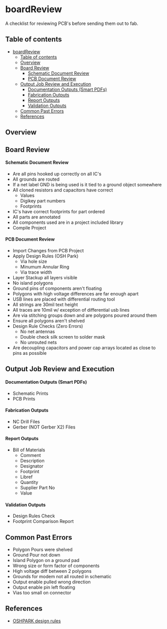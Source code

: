 # boardReview
A checklist for reviewing PCB's before sending them out to fab.
## Table of contents
- [boardReview](#boardreview)
  - [Table of contents](#table-of-contents)
  - [Overview](#overview)
  - [Board Review](#board-review)
      - [Schematic Document Review](#schematic-document-review)
      - [PCB Document Review](#pcb-document-review)
  - [Output Job Review and Execution](#output-job-review-and-execution)
      - [Documentation Outputs (Smart PDFs)](#documentation-outputs-smart-pdfs)
      - [Fabrication Outputs](#fabrication-outputs)
      - [Report Outputs](#report-outputs)
      - [Validation Outputs](#validation-outputs)
  - [Common Past Errors](#common-past-errors)
  - [References](#references)



## Overview

## Board Review
#### Schematic Document Review
 - Are all pins hooked up correctly on all IC's
 - All grounds are routed
 - If a net label GND is being used is it tied to a ground object somewhere
 - All cloned resistors and capacitors have correct
   - Values
   - Digikey part numbers
   - Footprints
 - IC's have correct footprints for part ordered
 - All parts are annotated
 - All components used are in a project included library
 - Compile Project

#### PCB Document Review
 - Import Changes from PCB Project
 - Apply Design Rules (OSH Park)
   - Via hole size
   - Minumum Annular Ring
   - Via trace width
 - Layer Stackup all layers visible
 - No island polygons
 - Ground pins of components aren't floating
 - Polygons with high voltage differences are far enough apart
 - USB lines are placed with differential routing tool
 - All strings are 30mil text height
 - All traces are 10mil w/ exception of differential usb lines
 - Are via stitching groups down and are polygons poured around them
 - Ensure all polygons aren't shelved
 - Design Rule Checks (Zero Errors)
   - No net antennas
   - Double check silk screen to solder mask
   - No unrouted nets
 - Are decoupling capacitors and power cap arrays located as close to pins as possible



## Output Job Review and Execution
#### Documentation Outputs (Smart PDFs)
 - Schematic Prints
 - PCB Prints

#### Fabrication Outputs
 - NC Drill Files
 - Gerber (NOT Gerber X2) Files

#### Report Outputs
 - Bill of Materials
    - Comment
    - Description
    - Designator
    - Footprint
    - Libref
    - Quantity
    - Supplier Part No
    - Value

#### Validation Outputs
 - Design Rules Check
 - Footprint Comparison Report

## Common Past Errors
 - Polygon Pours were shelved
 - Ground Pour not down
 - Island Polygon on a ground pad
 - Wrong size or form factor of components
 - High voltage diff between 2 polygons
 - Grounds for modem not all routed in schematic
 - Output enable pulled wrong direction
 - Output enable pin left floating
 - Vias too small on connector



## References
 - [OSHPARK design rules](https://docs.oshpark.com/design-tools/altium-designer/)